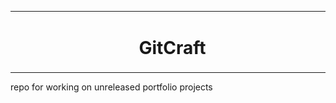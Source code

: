 <table>
    <tr>
        <td><img width="100" src='./resources/images/logo.png' \></td>
        <td width="500"><h1 align='center'>GitCraft</h1></td>
    </tr>
</table>

repo for working on unreleased portfolio projects
